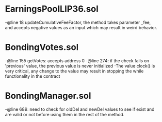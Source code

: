 # EarningsPoolLIP36.sol
-@line 18 updateCumulativeFeeFactor, the method takes parameter _fee, and accepts negative values as an input which may result in weird behavior.

# BondingVotes.sol
-@line 155 getVotes: accepts address 0
-@line 274: if the check fails on 'previous' value, the previous value is never initialized
-The value clock() is very critical, any change to the value may result in stopping the while functionality in the contract 

# BondingManager.sol
-@line 689: need to check for oldDel and newDel values to see if exist and are valid or not before using them in the rest of the method.